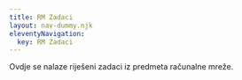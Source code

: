 ```yaml
---
title: RM Zadaci
layout: nav-dummy.njk
eleventyNavigation:
  key: RM Zadaci
---
```

Ovdje se nalaze riješeni zadaci iz predmeta računalne mreže.